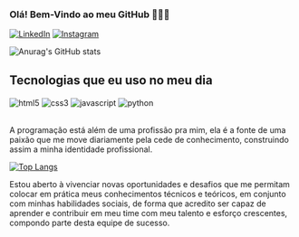 ### Olá! Bem-Vindo ao meu GitHub 👨🏻‍💻

[![LinkedIn](https://img.shields.io/badge/LinkedIn-0077B5?style=for-the-badge&logo=linkedin&logoColor=white)](https://www.linkedin.com/in/felipefffidelis/)
[![Instagram](https://img.shields.io/badge/Instagram-E4405F?style=for-the-badge&logo=instagram&logoColor=white)](https://www.instagram.com/felipefffidelis/)

![Anurag's GitHub stats](https://github-readme-stats.vercel.app/api?username=Felipefffidelis&show_icons=true&theme=dracula)

## Tecnologias que eu uso no meu dia

<div style="display: inline_block">
  <img align="center" alt="html5" src="https://img.shields.io/badge/HTML5-E34F26?style=for-the-badge&logo=html5&logoColor=white"/>
  <img align="center" alt="css3" src="https://img.shields.io/badge/CSS3-1572B6?style=for-the-badge&logo=css3&logoColor=white"/>
  <img align="center" alt="javascript" src="https://img.shields.io/badge/JavaScript-F7DF1E?style=for-the-badge&logo=javascript&logoColor=black"/>
  <img align="center" alt="python" src="https://img.shields.io/badge/Python-14354C?style=for-the-badge&logo=python&logoColor=white"/>
</div><br>

A programação está além de uma profissão pra mim, ela é a fonte de uma paixão que me move diariamente pela cede de conhecimento, construindo assim a minha
identidade profissional.

[![Top Langs](https://github-readme-stats.vercel.app/api/top-langs/?username=Felipefffidelis&layout=donut)](https://github.com/Felipefffidelis/github-readme-stats)

Estou aberto à vivenciar novas oportunidades e desafios que me
permitam colocar em prática meus conhecimentos técnicos e teóricos, em conjunto com
minhas habilidades sociais, de forma que acredito ser capaz de aprender e contribuir em
meu time com meu talento e esforço crescentes, compondo parte desta equipe de sucesso.
